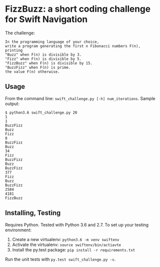 # FizzBuzz: a short coding challenge for Swift Navigation

The challenge:
```
In the programming language of your choice,
write a program generating the first n Fibonacci numbers F(n), printing
"Buzz" when F(n) is divisible by 3.
"Fizz" when F(n) is divisible by 5.
"FizzBuzz" when F(n) is divisible by 15.
"BuzzFizz" when F(n) is prime.
the value F(n) otherwise.
```

## Usage

From the command line: `swift_challenge.py [-h] num_iterations`. Sample output:

```
$ python3.6 swift_challenge.py 20
1
1
BuzzFizz
Buzz
Fizz
8
BuzzFizz
Buzz
34
Fizz
BuzzFizz
Buzz
BuzzFizz
377
Fizz
Buzz
BuzzFizz
2584
4181
FizzBuzz
```

## Installing, Testing

Requires Python. Tested with Python 3.6 and 2.7. To set up your testing environment:

1. Create a new virtualenv: `python3.6 -m venv swiftenv`
2. Activate the virtualenv: `source swiftenv/bin/actiavte`
3. Install the py.test package: `pip install -r requirements.txt`

Run the unit tests with `py.test swift_challenge.py -v`.
